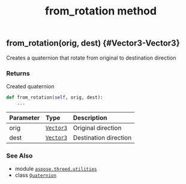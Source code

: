 ﻿---
title: from_rotation method
second_title: Aspose.3D for Python via .NET API References
description: 
type: docs
weight: 80
url: /python-net/aspose.threed.utilities/quaternion/from_rotation/
is_root: false
---

## from_rotation(orig, dest) {#Vector3-Vector3}

Creates a quaternion that rotate from original to destination direction


### Returns 


Created quaternion


```python
def from_rotation(self, orig, dest):
    ...
```


| Parameter | Type | Description |
| :- | :- | :- |
| orig | [`Vector3`](/3d/python-net/aspose.threed.utilities/vector3) | Original direction |
| dest | [`Vector3`](/3d/python-net/aspose.threed.utilities/vector3) | Destination direction |



### See Also
* module [`aspose.threed.utilities`](../../)
* class [`Quaternion`](/3d/python-net/aspose.threed.utilities/quaternion)
